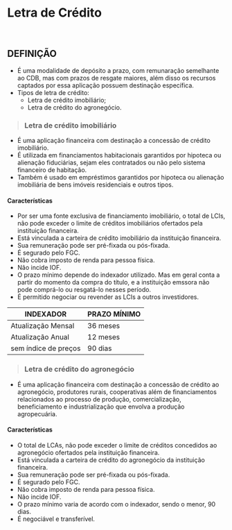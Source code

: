 # Letra de Crédito

<br>

## DEFINIÇÃO
* É uma modalidade de depósito a prazo, com remunaração semelhante ao CDB, mas com prazos de resgate maiores, além disso os recursos captados por essa aplicação possuem destinação específica.
* Tipos de letra de crédito:
  - Letra de crédito imobiliário;
  - Letra de crédito do agronegócio.

> ### Letra de crédito imobiliário
* É uma aplicação financeira com destinação a concessão de crédito imobiliário.
* É utilizada em financiamentos habitacionais garantidos por hipoteca ou alienação fiduciárias, sejam eles contratados ou não pelo sistema financeiro de habitação.
* Também é usado em empréstimos garantidos por hipoteca ou alienação imobiliária de bens imóveis residenciais e outros tipos.

#### Características
* Por ser uma fonte exclusiva de financiamento imobiliário, o total de LCIs, não pode exceder o limite de créditos imobiliários ofertados pela instituição financeira.
* Está vinculada a carteira de crédito imobiliário da instituição financeira.
* Sua remuneração pode ser pré-fixada ou pós-fixada.
* É segurado pelo FGC.
* Não cobra imposto de renda para pessoa física.
* Não incide IOF.
* O prazo mínimo depende do indexador utilizado. Mas em geral conta a partir do momento da compra do título, e a instituição emssora não pode comprá-lo ou resgatá-lo nesses período.
* É permitido negociar ou revender as LCIs a outros investidores.

| INDEXADOR            | PRAZO MÍNIMO |
| -------------------- | ------------ |
| Atualização Mensal   | 36 meses     |
| Atualização Anual    | 12 meses     |
| sem índice de preços | 90 dias      |

> ### Letra de crédito do agronegócio
* É uma aplicação financeira com destinação a concessão de crédito ao agronegócio, produtores rurais, cooperativas além de financiamentos relacionados ao processo de produção, comercialização, beneficiamento e industrialização que envolva a produção agropecuária.

#### Características
* O total de LCAs, não pode exceder o limite de créditos concedidos ao agronegócio ofertados pela instituição financeira.
* Está vinculada a carteira de crédito do agronegócio da instituição financeira.
* Sua remuneração pode ser pré-fixada ou pós-fixada.
* É segurado pelo FGC.
* Não cobra imposto de renda para pessoa física.
* Não incide IOF.
* O prazo mínimo varia de acordo com o indexador, sendo o menor, 90 dias.
* É negociável e transferível.

